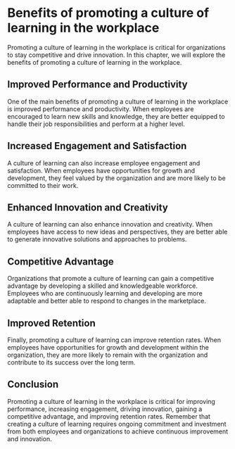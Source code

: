 Benefits of promoting a culture of learning in the workplace
=====================================================================================

Promoting a culture of learning in the workplace is critical for organizations to stay competitive and drive innovation. In this chapter, we will explore the benefits of promoting a culture of learning in the workplace.

Improved Performance and Productivity
-------------------------------------

One of the main benefits of promoting a culture of learning in the workplace is improved performance and productivity. When employees are encouraged to learn new skills and knowledge, they are better equipped to handle their job responsibilities and perform at a higher level.

Increased Engagement and Satisfaction
-------------------------------------

A culture of learning can also increase employee engagement and satisfaction. When employees have opportunities for growth and development, they feel valued by the organization and are more likely to be committed to their work.

Enhanced Innovation and Creativity
----------------------------------

A culture of learning can also enhance innovation and creativity. When employees have access to new ideas and perspectives, they are better able to generate innovative solutions and approaches to problems.

Competitive Advantage
---------------------

Organizations that promote a culture of learning can gain a competitive advantage by developing a skilled and knowledgeable workforce. Employees who are continuously learning and developing are more adaptable and better able to respond to changes in the marketplace.

Improved Retention
------------------

Finally, promoting a culture of learning can improve retention rates. When employees have opportunities for growth and development within the organization, they are more likely to remain with the organization and contribute to its success over the long term.

Conclusion
----------

Promoting a culture of learning in the workplace is critical for improving performance, increasing engagement, driving innovation, gaining a competitive advantage, and improving retention rates. Remember that creating a culture of learning requires ongoing commitment and investment from both employees and organizations to achieve continuous improvement and innovation.
